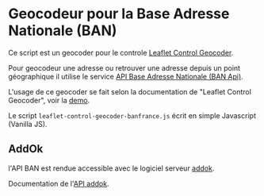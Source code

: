 # Geocodeur pour la Base Adresse Nationale (BAN)

Ce script est un geocoder pour le controle [Leaflet Control Geocoder](https://github.com/perliedman/leaflet-control-geocoder).

Pour geocodeur une adresse ou retrouver une adresse depuis un point géographique il utilise le service
[API Base Adresse Nationale (BAN Api)](https://guides.data.gouv.fr/reutiliser-des-donnees/utiliser-les-api-geographiques/utiliser-lapi-adresse).

L'usage de ce geocoder se fait selon la documentation de "Leaflet Control Geocoder", voir la [demo](demo.html).

Le script `leaflet-control-geocoder-banfrance.js` écrit en simple Javascript (Vanilla JS).

## AddOk

l'API BAN est rendue accessible avec le logiciel serveur [addok](https://github.com/addok/addok).

Documentation de l'[API addok](https://addok.readthedocs.io/en/latest/api/).
